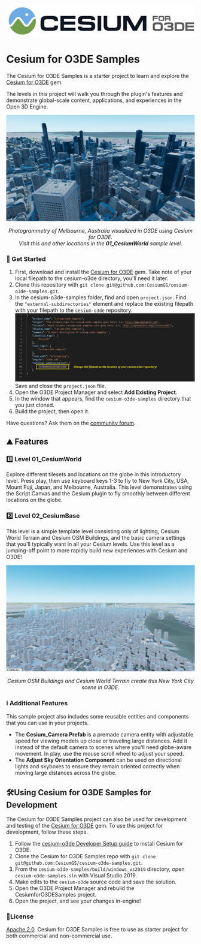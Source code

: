 ![Cesium for O3DE Logo](Images/Cesium_for_O3DE_dark_onWhite.jpg)

# Cesium for O3DE Samples

The Cesium for O3DE Samples is a starter project to learn and explore the [Cesium for O3DE](https://github.com/CesiumGS/cesium-o3de) gem.

The levels in this project will walk you through the plugin's features and demonstrate global-scale content, applications, and experiences in the Open 3D Engine.

![Photogrammetry of Melbourne, Australia visualized in O3DE using Cesium for O3DE.](Images/Scene_Melbourne.png)
*<p align="center">Photogrammetry of Melbourne, Australia visualized in O3DE using Cesium for O3DE.<br>Visit this and other locations in the <b>01_CesiumWorld</b> sample level.</p>*

### :rocket: Get Started

1. First, download and install the [Cesium for O3DE](https://github.com/CesiumGS/cesium-o3de) gem. Take note of your local filepath to the cesium-o3de directory, you'll need it later.
2. Clone this repository with `git clone git@github.com:CesiumGS/cesium-o3de-samples.git`.
3. In the cesium-o3de-samples folder, find and open `project.json`.  Find the `"external-subdirectories"` element and replace the existing filepath with your filepath to the `cesium-o3de` repository.
![Filepath to change](Images/project.json-filepath.jpg)
Save and close the `project.json` file.
4. Open the O3DE Project Manager and select **Add Existing Project**. 
5. In the window that appears, find the `cesium-o3de-samples` directory that you just cloned.
6. Build the project, then open it.

Have questions? Ask them on the [community forum](https://community.cesium.com).

## :mountain: Features

### :one: Level 01_CesiumWorld

Explore different tilesets and locations on the globe in this introductory level. Press play, then use keyboard keys 1-3 to fly to New York City, USA, Mount Fuji, Japan, and Melbourne, Australia. This level demonstrates using the Script Canvas and the Cesium plugin to fly smoothly between different locations on the globe. 

### :two: Level 02_CesiumBase

This level is a simple template level consisting only of lighting, Cesium World Terrain and Cesium OSM Buildings, and the basic camera settings that you'll typically want in all your Cesium levels. Use this level as a jumping-off point to more rapidly build new experiences with Cesium and O3DE!

![Cesium OSM Buildings visualized in O3DE using Cesium for O3DE.](Images/Scene_NYC.png)
*<p align="center">Cesium OSM Buildings and Cesium World Terrain create this New York City scene in O3DE.</p>*

### :information_source: Additional Features

This sample project also includes some reusable entities and components that you can use in your projects. 
- The **Cesium_Camera Prefab** is a premade camera entity with adjustable speed for viewing models up close or traveling large distances. Add it instead of the default camera to scenes where you'll need globe-aware movement. In play, use the mouse scroll wheel to adjust your speed.
- The **Adjust Sky Orientation Component** can be used on directional lights and skyboxes to ensure they remain oriented correctly when moving large distances across the globe.

## :hammer_and_wrench:Using Cesium for O3DE Samples for Development

The Cesium for O3DE Samples project can also be used for development and testing of the [Cesium for O3DE](https://github.com/CesiumGS/cesium-o3de) gem. To use this project for development, follow these steps.

1. Follow the [cesium-o3de Developer Setup guide](https://github.com/CesiumGS/cesium-o3de) to install Cesium for O3DE. 
2. Clone the Cesium for O3DE Samples repo with `git clone git@github.com:CesiumGS/cesium-o3de-samples.git`.
3. From the `cesium-o3de-samples/build/windows_vs2019` directory, open `cesium-o3de-samples.sln` with Visual Studio 2019.
4. Make edits to the `cesium-o3de` source code and save the solution.
5. Open the O3DE Project Manager and rebuild the CesiumforO3DESamples project.
6. Open the project, and see your changes in-engine!

### :green_book:License

[Apache 2.0](http://www.apache.org/licenses/LICENSE-2.0.html). Cesium for O3DE Samples is free to use as starter project for both commercial and non-commercial use.
